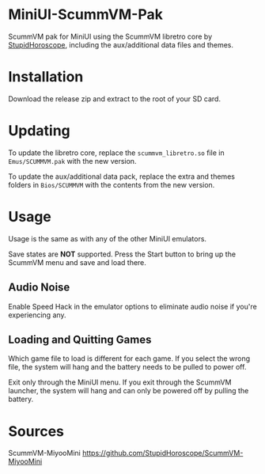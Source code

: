 # MiniUI-ScummVM-Pak

ScummVM pak for MiniUI using the ScummVM libretro core by [StupidHoroscope](https://github.com/StupidHoroscope), including the aux/additional data files and themes.

# Installation

Download the release zip and extract to the root of your SD card.

# Updating

To update the libretro core, replace the `scummvm_libretro.so` file in `Emus/SCUMMVM.pak` with the new version.

To update the aux/additional data pack, replace the extra and themes folders in `Bios/SCUMMVM` with the contents from the new version.

# Usage

Usage is the same as with any of the other MiniUI emulators.

Save states are __NOT__ supported.  Press the Start button to bring up the ScummVM menu and save and load there.

## Audio Noise

Enable Speed Hack in the emulator options to eliminate audio noise if you're experiencing any.

## Loading and Quitting Games

Which game file to load is different for each game.  If you select the wrong file, the system will hang and the battery needs to be pulled to power off.

Exit only through the MiniUI menu.  If you exit through the ScummVM launcher, the system will hang and can only be powered off by pulling the battery.

# Sources

ScummVM-MiyooMini https://github.com/StupidHoroscope/ScummVM-MiyooMini
